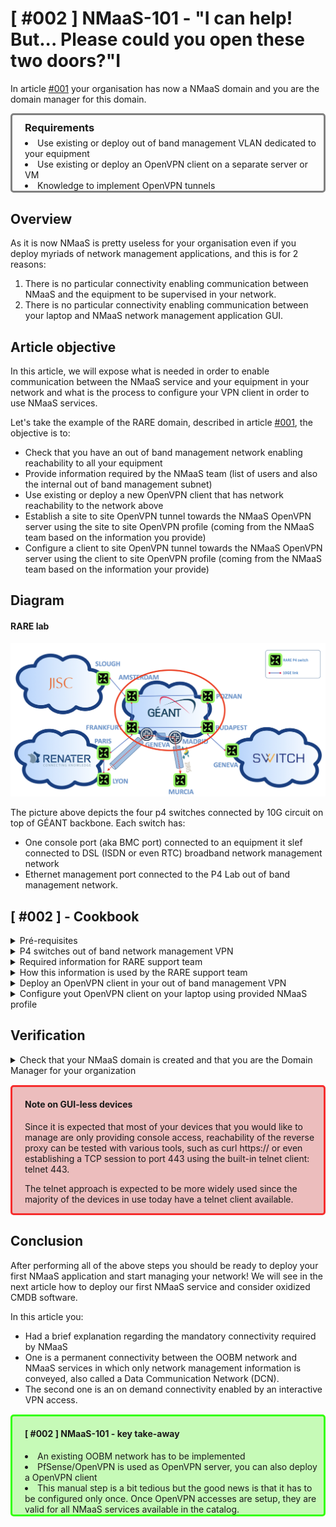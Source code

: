 # [ #002 ] NMaaS-101 - "I can help! But... Please could you open these two doors?"I

In article [#001](./blog/blog1/nmaas-101-1/) your organisation has now a NMaaS domain and you are the domain manager for this domain. 

<div style="border: 3px solid gray; border-radius: 5px; padding-left: 20px;">

<h3 style="margin: 0.6em 0 0.4em;">Requirements</h3>
<li>Use existing or deploy out of band management VLAN dedicated to your equipment</li> 
<li> Use existing or deploy an OpenVPN client on a separate server or VM</li>
<li> Knowledge to implement OpenVPN tunnels</li>

</div>


## Overview

As it is now NMaaS is pretty useless for your organisation even if you deploy myriads of network management applications, and this is for 2 reasons:

1. There is no particular connectivity enabling communication between NMaaS and the equipment to be supervised in your network.
2. There is no particular connectivity enabling communication between your laptop and NMaaS network management application GUI.


## Article objective

In this article, we will expose what is needed in order to enable communication between the NMaaS service and your equipment in your network and what is the process to configure your VPN client in order to use NMaaS services.

Let's take the example of the RARE domain, described in article [#001](./blog/blog1/nmaas-101-1/), the objective is to:

- Check that you have an out of band management network enabling reachability to all your equipment
- Provide information required by the NMaaS team (list of users and also the internal out of band management subnet)
- Use existing or deploy a new OpenVPN client that has network reachability to the network above
- Establish a site to site OpenVPN tunnel towards the NMaaS OpenVPN server using the site to site OpenVPN profile (coming from the NMaaS team based on the information you provide)
- Configure a client to site OpenVPN tunnel towards the NMaaS OpenVPN server using the client to site OpenVPN profile (coming from the NMaaS team based on the information your provide)


## Diagram

#### RARE lab

![Diagram](img/blog-nmaas-101-2-1.png)

The picture above depicts the four p4 switches connected by 10G circuit on top of GÉANT backbone. Each switch has:

- One console port (aka BMC port) connected to an equipment it slef connected to DSL (ISDN or even RTC) broadband network management network
- Ethernet management port connected to the P4 Lab out of band management network. 

## [ #002 ] - Cookbook

<details>
<summary>Pré-requisites</summary>
<li> Network Administration knowledge </li>
If this management network does not exist beforehand, you should be able to implement or have it implemented by your network operation team. 

<li> Network Management network isolation </li>
This management network should be only used to convey network management traffic (i.e. no user traffic or user interaction). This is also called a Data Communication Network (<b>DCN</b>).
</details>

<details>
<summary>P4 switches out of band network management VPN</summary>
<img src="../img/blog-nmaas-101-2-2.png" width="550">
<p style="margin-top: 15px">
In the RARE network example, this network is a multipoint to multipoint L2 VPLS implemented on top of GÉANT backbone by GEANT OC team. All the switches have their management Ethernet ports connected to this VPLS MPLS VPN.
</p>

<div style="border: 3px solid #f3f347; border-radius: 5px; padding-left: 20px; margin-bottom: 20px; margin-top: 15px; background-color: #E2E2A5FF">
In this particular case, the P4 Lab network span multiple countries, hence the VPLS implementation, it could have been a full mesh of L2VPN point to point tunnels or a L2 EVPN. Most of the case, in your organisation, the OOBM network is a simple 802.1q VLAN that spans your internal L2 network.

</div>
</details>

<details>
<summary>Required information for RARE support team</summary>
<li>Equipment IPv4 subnet</li>
In the example, all switches can be reached via their management ports inside 172.16.66.6.0/24 network in the VPLS VPN. This is required so that the NMaaS team can configure the proper routing within the NMaaS environment.

<li>List of users</li>
This includes the names and email addresses of the users that should be granted access. The NMaaS team uses this information to provision the VPN connection and to generate the necessary site-to-site and client-access VPN profiles.

</details>

<details>
<summary>How this information is used by the RARE support team</summary>
<li>Equipment IPv4 subnet</li>
This information will be configured at NMaaS VPN server level in order to enable routing between NMaaS service and the network used to manage your equipment.

<li>List of users</li>
This information will be used to create your OpenVPN profile. One profile specific to user.
</details>

<details>
<summary>Deploy an OpenVPN client in your out of band management VPN</summary>
<img src="../img/blog-nmaas-101-2-3.png" width="550">
In the RARE network example, the VPN client is a PfSense firewall using the built-in OpenVPN plugin to establish the site-to-site VPN connection between the management subnet and the NMaaS network.
<div style="border: 3px solid #f3f347; border-radius: 5px; padding-left: 20px; margin-bottom: 20px; margin-top: 15px; background-color: #E2E2A5FF">
Once deployed you'll have to use the site to site OpenVPN profile provided by the NMaaS team in order to setup up the DCN VPN tunnel towards the NMaaS VPN server.
</div>

Once setup, you should have a full connectivity between the equipment and all the NMaaS services deployed in your domain.

<div style="border: 3px solid #f3f347; border-radius: 5px; padding-left: 20px; margin-bottom: 20px; margin-top: 15px; background-color: #E2E2A5FF">
Your namespace is implemented inside a namespace that is specific to your domain, and your domain only. All domains are isolated between each other via this concept. This ensures that only people from your organization have access to your resources along with the deployed applications in the NMaaS environment.
</div>


</details>

<details>
<summary>Configure yout OpenVPN client on your laptop using provided NMaaS profile</summary>
<img src="../img/blog-nmaas-101-2-4.png" width="550">

Once setup, you should have a full connectivity between your laptop and all the NMaaS services deployed in your domain.

<div style="border: 3px solid #f3f347; border-radius: 5px; padding-left: 20px; margin-bottom: 20px; margin-top: 15px; background-color: #E2E2A5FF">
Your namespace is implemented inside a namespace that is specific to your domain, and your domain only. All domains are isolated between each other via this concept. This ensures that only people from your organization have access to your resources along with the deployed applications in the NMaaS environment.
</div>



</details>

## Verification

<details>
<summary>Check that your NMaaS domain is created and that you are the Domain Manager for your organization</summary>
In order to test your site-to-site VPN connectivity you can execute the following steps:

1. Try to access your private reverse proxy that will be responsible for providing web access to network management services deployed inside your NMaaS domain. You can first test the access to this proxy from your VPN concentrator. The IP address will be provided to you by the NMaaS team during the on-boarding process.
   1. Ensure that the correct routing table entries have been pushed to your concentrator during the VPN connection phase.
2. Try to access the same reverse proxy but this time from one of your client devices that you expect to be managed by NMaaS. In order for this test to work, you will have to configure the required routes on your devices so that traffic destined for NMaaS goes through your VPN concentrator. If you use the same device acting as a VPN concentrator as your default gateway in your network, then you are all set; if not, routing entries will have to be manually added or pushed to your client devices. Depending on the software being used on the VPN concentrator, the methods for configuring it as a router so that it will accept transit traffic will vary. The most common scenario, using a simple Linux VM would require enabling the ip forwarding option on your system and setting the necessary iptables FORWARDING rules.

Once setup, you should have a full connectivity between your laptop and all the NMaaS services deployed in your domain.

<div style="border: 3px solid #f3f347; border-radius: 5px; padding-left: 20px; margin-bottom: 20px; margin-top: 15px; background-color: #E2E2A5FF">
<h4>Note on GUI-less devices</h4>
<p>Since it is expected that most of your devices that you would like to manage are only providing console access, reachability of the reverse proxy can be tested with various tools, such as curl https://<PROVIDED_IP_ADDRESS> or even establishing a TCP session to port 443 using the built-in telnet client: telnet <PROVIDED_IP_ADDRESS> 443. 

The telnet approach is expected to be more widely used since the majority of the devices in use today have a telnet client available.</p>
</div>

The same steps as above can be used to verify that you have access to your dedicated NMaaS domain while connected from your workstation using the client-to-site VPN. The reverse proxy IP address remains the same, and you can open your browser and navigate to the provided IP address where you should be greeted with a 404 HTTP page.

Congratulations! From this point on:

<li>You should have enabled full connectivity between your equipment and NMaaS service </li>
<li>You should have access to NMaaS service user interface via an interactive client to site OpenVPN access.</li>


</details>

<div style="border: 3px solid #f62d2d; border-radius: 5px; padding-left: 20px; margin-bottom: 20px; margin-top: 15px; background-color: #ecbdbd">
<h4>Note on GUI-less devices</h4>
<p>Since it is expected that most of your devices that you would like to manage are only providing console access, reachability of the reverse proxy can be tested with various tools, such as curl https://<PROVIDED_IP_ADDRESS> or even establishing a TCP session to port 443 using the built-in telnet client: telnet <PROVIDED_IP_ADDRESS> 443. 

The telnet approach is expected to be more widely used since the majority of the devices in use today have a telnet client available.</p>
</div>

## Conclusion

After performing all of the above steps you should be ready to deploy your first NMaaS application and start managing your network! We will see in the next article how to deploy our first NMaaS service and consider oxidized CMDB software.

In this article you:

- Had a brief explanation regarding the mandatory connectivity required by NMaaS
- One is a permanent connectivity between the OOBM network and NMaaS services in which only network management information is conveyed, also called a Data Communication Network (DCN).
- The second one is an on demand connectivity enabled by an interactive VPN access.


<div style="border: 3px solid #33ff00; border-radius: 5px; padding-left: 20px; margin-bottom: 20px; margin-top: 15px; background-color: #c6fab7">
<h4>[ #002 ] NMaaS-101 - key take-away
</h4>
<li>An existing OOBM network has to be implemented</li>
<li>PfSense/OpenVPN is used as OpenVPN server, you can also deploy a OpenVPN client</li>
<li>This manual step is a bit tedious but the good news is that it has to be configured only once. Once OpenVPN accesses are setup, they are valid for all NMaaS services available in the catalog.</li>

</div>